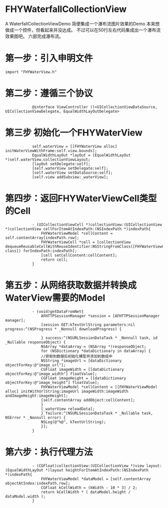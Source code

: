 # FHYWaterfallCollectionView
A WaterfallCollectionViewDemo
简便集成一个瀑布流图片效果的Demo
本来想做成一个控件，但看起来并没达成。
不过可以在50行左右代码集成出一个瀑布流效果图吧。
六部完成瀑布流。

# 第一步：引入申明文件
    import "FHYWaterView.h"

# 第二步：遵循三个协议
                @interface ViewController ()<UICollectionViewDataSource, UICollectionViewDelegate, EqualWidthLayOutDelegate>

# 第三步 初始化一个FHYWaterView
                self.waterView = [[FHYWaterView alloc] initWaterViewWithFrame:self.view.bounds];
                EqualWidthLayOut *layOut = (EqualWidthLayOut *)self.waterView.collectionViewLayout;
                [layOut setDelegate:self];
                [self.waterView setDelegate:self];
                [self.waterView setDataSource:self];
                [self.view addSubview:_waterView];


# 第四步：返回FHYWaterViewCell类型的Cell
                - (UICollectionViewCell *)collectionView:(UICollectionView *)collectionView cellForItemAtIndexPath:(NSIndexPath *)indexPath{
                    FHYWaterViewModel *cellContent = self.contentArray[indexPath.row];
                    FHYWaterViewCell *cell = [collectionView dequeueReusableCellWithReuseIdentifier:NSStringFromClass([FHYWaterViewCell class]) forIndexPath:indexPath];
                    [cell setCellContent:cellContent];
                    return cell;
                }

# 第五步：从网络获取数据并转换成WaterView需要的Model
                - (void)getDataFromNet{
                    AFHTTPSessionManager *session = [AFHTTPSessionManager manager];
                    [session GET:kTextUrlString parameters:nil progress:^(NSProgress * _Nonnull downloadProgress) {

                    } success:^(NSURLSessionDataTask * _Nonnull task, id  _Nullable responseObject) {
                    NSArray *dataArray = (NSArray *)responseObject;
                    for (NSDictionary *dataDictionary in dataArray) {
                    //获取到数据后初始化模型并添加到数组中
                    NSString *imageUrl = [dataDictionary objectForKey:@"image_url"];
                    CGFloat imageWidth = [[dataDictionary objectForKey:@"image_width"] floatValue];
                    CGFloat imageHeight = [[dataDictionary objectForKey:@"image_height"] floatValue];
                    FHYWaterViewModel *cellContent = [[FHYWaterViewModel alloc] initWithUrlString:imageUrl imageWidth:imageWidth andImageHeight:imageHeight];
                    [self.contentArray addObject:cellContent];
                    }
                    [_waterView reloadData];
                    } failure:^(NSURLSessionDataTask * _Nullable task, NSError * _Nonnull error) {
                    NSLog(@"%@", kTextUrlString);
                    }];
                }



# 第六步：执行代理方法
                - (CGFloat)collectionView:(UICollectionView *)view layout:(EqualWidthLayOut *)layout heightForItemAtIndexPath:(NSIndexPath *)indexPath{
                    FHYWaterViewModel *dataModel = [self.contentArray objectAtIndex:indexPath.row];
                    CGFloat kCellWidth = (kWidth - 10 * 3) / 2;
                    return kCellWidth * ( dataModel.height / dataModel.width );
                }

